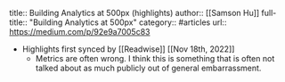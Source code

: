 title:: Building Analytics at 500px (highlights)
author:: [[Samson Hu]]
full-title:: "Building Analytics at 500px"
category:: #articles
url:: https://medium.com/p/92e9a7005c83

- Highlights first synced by [[Readwise]] [[Nov 18th, 2022]]
	- Metrics are often wrong. I think this is something that is often not talked about as much publicly out of general embarrassment.